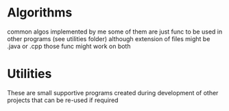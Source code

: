 # Algorithms
common algos implemented by me
some of them are just func to be used in other programs (see utilities folder)
although extension of files might be .java or .cpp those func might work on both






# Utilities
These are small supportive programs created during development of other projects that can be re-used if required
